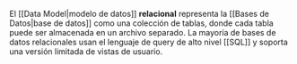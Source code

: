 El [[Data Model|modelo de datos]] **relacional** representa la [[Bases de Datos|base de datos]] como una colección de tablas, donde cada tabla puede ser almacenada en un archivo separado. La mayoría de bases de datos relacionales usan el lenguaje de query de alto nivel [[SQL]] y soporta una versión limitada de vistas de usuario.